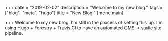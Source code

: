 +++
date = "2019-02-02"
description = "Welcome to my new blog."
tags = ["blog", "meta", "hugo"]
title = "New Blog!"
[menu.main]

+++
Welcome to my new blog. I'm still in the process of setting this up. I'm using Hugo + Forestry + Travis CI to have an automated CMS -> static site pipeline.